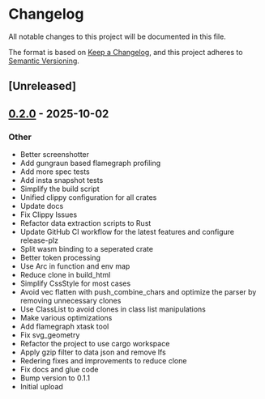 # Changelog

All notable changes to this project will be documented in this file.

The format is based on [Keep a Changelog](https://keepachangelog.com/en/1.0.0/),
and this project adheres to [Semantic Versioning](https://semver.org/spec/v2.0.0.html).

## [Unreleased]

## [0.2.0](https://github.com/katex-rs/katex-rs/compare/katex-rs-v0.1.1...katex-rs-v0.2.0) - 2025-10-02

### Other

- Better screenshotter
- Add gungraun based flamegraph profiling
- Add more spec tests
- Add insta snapshot tests
- Simplify the build script
- Unified clippy configuration for all crates
- Update docs
- Fix Clippy Issues
- Refactor data extraction scripts to Rust
- Update GitHub CI workflow for the latest features and configure release-plz
- Split wasm binding to a seperated crate
- Better token processing
- Use Arc in function and env map
- Reduce clone in build_html
- Simplify CssStyle for most cases
- Avoid vec flatten with push_combine_chars and optimize the parser by removing unnecessary clones
- Use ClassList to avoid clones in class list manipulations
- Make various optimizations
- Add flamegraph xtask tool
- Fix svg_geometry
- Refactor the project to use cargo  workspace
- Apply gzip filter to data json and remove lfs
- Redering fixes and improvements to reduce clone
- Fix docs and glue code
- Bump version to 0.1.1
- Initial upload
